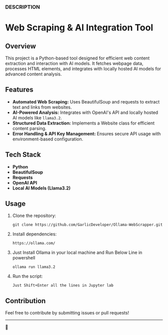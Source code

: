 ### **DESCRIPTION**  



# Web Scraping & AI Integration Tool

## Overview
This project is a Python-based tool designed for efficient web content extraction and interaction with AI models. It fetches webpage data, processes HTML elements, and integrates with locally hosted AI models for advanced content analysis.

## Features
- **Automated Web Scraping:** Uses BeautifulSoup and requests to extract text and links from websites.
- **AI-Powered Analysis:** Integrates with OpenAI's API and locally hosted AI models like `llama3.2`.
- **Structured Data Extraction:** Implements a Website class for efficient content parsing.
- **Error Handling & API Key Management:** Ensures secure API usage with environment-based configuration.

## Tech Stack
- **Python**
- **BeautifulSoup**
- **Requests**
- **OpenAI API**
- **Local AI Models (Llama3.2)**

## Usage
1. Clone the repository:
   ```
   git clone https://github.com/GarlicDeveloper/Ollama-WebScrapper.git
   ```
2. Install dependencies:
   ```
   https://ollama.com/
   ```
   
3. Just Install Ollama in your local machine and Run Below Line in powershell
   ```
   ollama run llama3.2
   ```
4. Run the script:
   ```
   Just Shift+Enter all the lines in Jupyter lab
   ```

## Contribution
Feel free to contribute by submitting issues or pull requests!

---
 🚀

